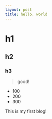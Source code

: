 ```yaml
---
layout: post
title: hello, world
---
```


# h1
## h2
### h3

>good!

+ 100
+ 200
+ 300

This is my first blog!
